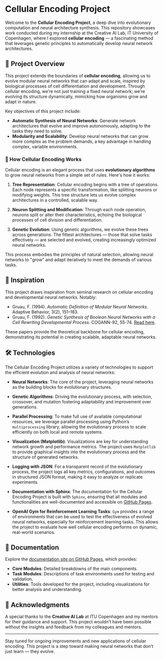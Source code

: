 # Cellular Encoding Project

Welcome to the **Cellular Encoding Project**, a deep dive into evolutionary computation and neural architecture synthesis. This repository showcases work conducted during my internship at the Creative AI Lab, IT University of Copenhagen, where I explored **cellular encoding** — a fascinating method that leverages genetic principles to automatically develop neural network architectures.

## 🚀 Project Overview

This project extends the boundaries of **cellular encoding**, allowing us to evolve modular neural networks that can adapt and scale, inspired by biological processes of cell differentiation and development. Through cellular encoding, we’re not just training a fixed neural network; we’re evolving its structure dynamically, mimicking how organisms grow and adapt in nature.

Key objectives of this project include:

- **Automatic Synthesis of Neural Networks**: Generate network architectures that evolve and improve autonomously, adapting to the tasks they need to solve.
- **Modularity and Scalability**: Develop neural networks that can grow more complex as the problem demands, a key advantage in handling complex, variable environments.

### 🔬 How Cellular Encoding Works

Cellular encoding is an elegant process that uses **evolutionary algorithms** to grow neural networks from a simple set of rules. Here's how it works:

1. **Tree Representation**: Cellular encoding begins with a tree of operations. Each node represents a specific transformation, like splitting neurons or modifying weights. This tree structure lets us evolve complex architectures in a controlled, scalable way.
   
2. **Neuron Splitting and Modification**: Through each node operation, neurons split or alter their characteristics, echoing the biological processes of cell division and differentiation.

3. **Genetic Evolution**: Using genetic algorithms, we evolve these trees across generations. The fittest architectures — those that solve tasks effectively — are selected and evolved, creating increasingly optimized neural networks.

This process embodies the principles of natural selection, allowing neural networks to "grow" and adapt iteratively to meet the demands of various tasks.

## 🌱 Inspiration

This project draws inspiration from seminal research on cellular encoding and developmental neural networks. Notably:

- Gruau, F. (1994). *Automatic Definition of Modular Neural Networks*. Adaptive Behavior, 3(2), 151–183.
- Gruau, F. (1992). *Genetic Synthesis of Boolean Neural Networks with a Cell Rewriting Developmental Process*. COGANN-92, 55-74. [Read here](https://doi.org/10.1109/COGANN.1992.273948).

These papers provide the theoretical backbone for cellular encoding, demonstrating its potential in creating scalable, adaptable neural networks.

## 🛠️ Technologies

The Cellular Encoding Project utilizes a variety of technologies to support the efficient evolution and analysis of neural networks:

- **Neural Networks**: The core of the project, leveraging neural networks as the building blocks for evolutionary structures.
  
- **Genetic Algorithms**: Driving the evolutionary process, with selection, crossover, and mutation fostering adaptability and improvement over generations.

- **Parallel Processing**: To make full use of available computational resources, we leverage parallel processing using Python’s `multiprocessing` library, allowing the evolutionary process to scale efficiently on both local and remote systems.

- **Visualization (Matplotlib)**: Visualizations are key for understanding network growth and performance metrics. The project uses `Matplotlib` to provide graphical insights into the evolutionary process and the structure of generated networks.

- **Logging with JSON**: For a transparent record of the evolutionary process, the project logs all key metrics, configurations, and outcomes in structured JSON format, making it easy to analyze or replicate experiments.

- **Documentation with Sphinx**: The documentation for the Cellular Encoding Project is built with `Sphinx`, ensuring that all modules and functionalities are well-documented and accessible on [GitHub Pages](https://giecv.github.io/CellularEncoding/).

- **OpenAI Gym for Reinforcement Learning Tasks**: `Gym` provides a range of environments that can be used to test the effectiveness of evolved neural networks, especially for reinforcement learning tasks. This allows the project to evaluate how well cellular encoding performs on dynamic, real-world scenarios.

## 📄 Documentation

Explore the [documentation site on GitHub Pages](https://giecv.github.io/CellularEncoding/), which provides:

- **Core Modules**: Detailed breakdowns of the main components.
- **Task Modules**: Descriptions of task environments used for testing and validation.
- **Utilities**: Tools developed for the project, including visualizations for better analysis and understanding.

## 🙏 Acknowledgments

A special thanks to the **Creative AI Lab** at ITU Copenhagen and my mentors for their guidance and support. This project wouldn’t have been possible without the insights and feedback from my colleagues and mentors.

---

Stay tuned for ongoing improvements and new applications of cellular encoding. This project is a step toward making neural networks that don’t just learn — they evolve.